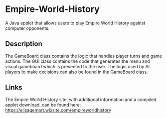 # Empire-World-History
A Java applet that allows users to play Empire World History against computer opponents.

## Description
The GameBoard class contains the logic that handles player turns and game actions. The GUI class contains the code that generates the menu and visual gameboard which is presented to the user. The logic used by AI players to make decisions can also be found in the GameBoard class.

## Links
The Empire World History site, with additional information and a compiled applet download, can be found here: https://elisagemart.wixsite.com/empireworldhistory
